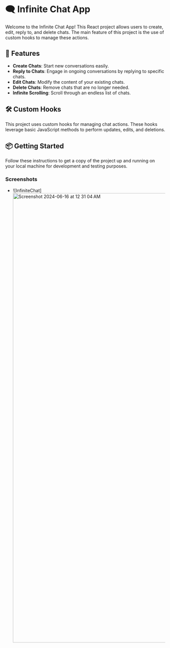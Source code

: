 # 🗨️ Infinite Chat App

Welcome to the Infinite Chat App! This React project allows users to create, edit, reply to, and delete chats. The main feature of this project is the use of custom hooks to manage these actions.

## 🚀 Features

- **Create Chats**: Start new conversations easily.
- **Reply to Chats**: Engage in ongoing conversations by replying to specific chats.
- **Edit Chats**: Modify the content of your existing chats.
- **Delete Chats**: Remove chats that are no longer needed.
- **Infinite Scrolling**: Scroll through an endless list of chats.

## 🛠️ Custom Hooks

This project uses custom hooks for managing chat actions. These hooks leverage basic JavaScript methods to perform updates, edits, and deletions.

## 📦 Getting Started

Follow these instructions to get a copy of the project up and running on your local machine for development and testing purposes.


### Screenshots
- ![InfiniteChat] <img width="1417" alt="Screenshot 2024-06-16 at 12 31 04 AM" src="https://github.com/Ankit-Dhattarwal/infinite_chat/assets/109728587/226b5902-d4c4-4a25-ab6a-7ac2fa15c551">
